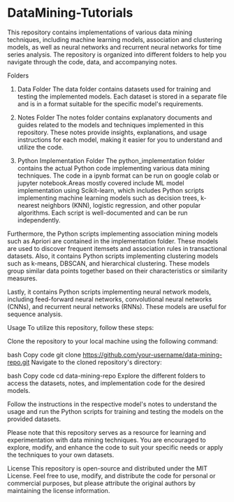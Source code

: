 # DataMining-Tutorials 
This repository contains implementations of various data mining techniques, including machine learning models, association and clustering models, as well as neural networks and recurrent neural networks for time series analysis. The repository is organized into different folders to help you navigate through the code, data, and accompanying notes.

Folders
1. Data Folder
The data folder contains datasets used for training and testing the implemented models. Each dataset is stored in a separate file and is in a format suitable for the specific model's requirements.

2. Notes Folder
The notes folder contains explanatory documents and guides related to the models and techniques implemented in this repository. These notes provide insights, explanations, and usage instructions for each model, making it easier for you to understand and utilize the code.

3. Python Implementation Folder
The python_implementation folder contains the actual Python code implementing various data mining techniques. The code in a ipynb format can be run on google colab or jupyter notebook.Areas mostly covered include ML model implementation using Scikit-learn, which includes Python scripts implementing machine learning models such as decision trees, k-nearest neighbors (KNN), logistic regression, and other popular algorithms. Each script is well-documented and can be run independently.

Furthermore, the Python scripts implementing association mining models such as Apriori are contained in the implementation folder. These models are used to discover frequent itemsets and association rules in transactional datasets. Also, it contains Python scripts implementing clustering models such as k-means, DBSCAN, and hierarchical clustering. These models group similar data points together based on their characteristics or similarity measures.

Lastly, it contains Python scripts implementing neural network models, including feed-forward neural networks, convolutional neural networks (CNNs), and recurrent neural networks (RNNs). These models are useful for sequence analysis.

Usage
To utilize this repository, follow these steps:

Clone the repository to your local machine using the following command:

bash
Copy code
git clone https://github.com/your-username/data-mining-repo.git
Navigate to the cloned repository's directory:

bash
Copy code
cd data-mining-repo
Explore the different folders to access the datasets, notes, and implementation code for the desired models.

Follow the instructions in the respective model's notes to understand the usage and run the Python scripts for training and testing the models on the provided datasets.

Please note that this repository serves as a resource for learning and experimentation with data mining techniques. You are encouraged to explore, modify, and enhance the code to suit your specific needs or apply the techniques to your own datasets.

License
This repository is open-source and distributed under the MIT License. Feel free to use, modify, and distribute the code for personal or commercial purposes, but please attribute the original authors by maintaining the license information.
